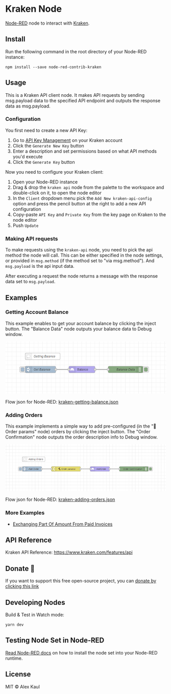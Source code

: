 # Kraken Node

<a href="https://nodered.org" target="_blank">Node-RED</a> node to interact with <a href="https://www.kraken.com/" target="_blank">Kraken</a>.

## Install

Run the following command in the root directory of your Node-RED instance:

```
npm install --save node-red-contrib-kraken
```

## Usage

This is a Kraken API client node. It makes API requests by sending msg.payload data to the specified API endpoint and outputs the response data as msg.payload.

### Configuration

You first need to create a new API Key:

1. Go to <a href="https://www.kraken.com/u/settings/api" target="_blank">API Key Management</a> on your Kraken account
2. Click the `Generate New Key` button
3. Enter a description and set permissions based on what API methods you'd execute
4. Click the `Generate Key` button

Now you need to configure your Kraken client:

1. Open your Node-RED instance
2. Drag & drop the `kraken api` node from the palette to the workspace and double-click on it, to open the node editor
3. In the `Client` dropdown menu pick the `Add New kraken-api-config` option and press the pencil button at the right to add a new API configuration
4. Copy-paste `API Key` and `Private Key` from the key page on Kraken to the node editor
5. Push `Update`

### Making API requests

To make requests using the `kraken-api` node, you need to pick the api method the node will call. This can be either specified in the node settings, or provided in `msg.method` (if the method set to "via msg.method"). And `msg.payload` is the api input data.

After executing a request the node returns a message with the response data set to `msg.payload`.

## Examples

### Getting Account Balance

This example enables to get your account balance by clicking the inject button. The "Balance Data" node outputs your balance data to Debug window.

![Getting Balance](examples/kraken-getting-balance.png)

Flow json for Node-RED: [kraken-getting-balance.json](examples/kraken-getting-balance.json)

### Adding Orders

This example implements a simple way to add pre-configured (in the "🔨 Order params" node) orders by clicking the inject button. The "Order Confirmation" node outputs the order description info to Debug window.

![Adding Orders](examples/kraken-adding-orders.png)

Flow json for Node-RED: [kraken-adding-orders.json](examples/kraken-adding-orders.json)

### More Examples

- [Exchanging Part Of Amount From Paid Invoices](https://redbtc.org/flows/integrations/kraken-exchange)

## API Reference

Kraken API Reference: https://www.kraken.com/features/api

## Donate 💝

If you want to support this free open-source project, you can [donate by clicking this link](https://donate.alexkaul.com/kraken-node)

## Developing Nodes

Build & Test in Watch mode:

```
yarn dev
```

## Testing Node Set in Node-RED

[Read Node-RED docs](https://nodered.org/docs/creating-nodes/first-node#testing-your-node-in-node-red) on how to install the node set into your Node-RED runtime.

## License

MIT © Alex Kaul
